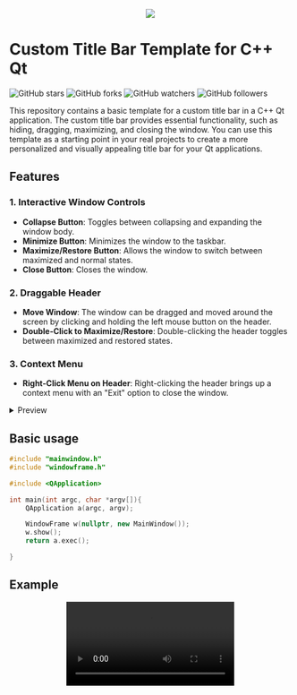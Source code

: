 <p align="center">
  <img src="https://github.com/user-attachments/assets/1bc0abb6-bbb1-442e-980e-addacc69e9e8" />
</p>

# Custom Title Bar Template for C++ Qt

![GitHub stars](https://img.shields.io/github/stars/imitatehappiness/QtCustomTitleBar?style=social)
![GitHub forks](https://img.shields.io/github/forks/imitatehappiness/QtCustomTitleBar?style=social)
![GitHub watchers](https://img.shields.io/github/watchers/imitatehappiness/QtCustomTitleBar?style=social)
![GitHub followers](https://img.shields.io/github/followers/imitatehappiness?style=social)

This repository contains a basic template for a custom title bar in a C++ Qt application. The custom title bar provides essential functionality, such as hiding, dragging, maximizing, and closing the window. You can use this template as a starting point in your real projects to create a more personalized and visually appealing title bar for your Qt applications.

## Features
### 1. Interactive Window Controls
- **Collapse Button**: Toggles between collapsing and expanding the window body.
- **Minimize Button**: Minimizes the window to the taskbar.
- **Maximize/Restore Button**: Allows the window to switch between maximized and normal states.
- **Close Button**: Closes the window.

### 2. Draggable Header
- **Move Window**: The window can be dragged and moved around the screen by clicking and holding the left mouse button on the header.
- **Double-Click to Maximize/Restore**: Double-clicking the header toggles between maximized and restored states.

### 3. Context Menu
- **Right-Click Menu on Header**: Right-clicking the header brings up a context menu with an "Exit" option to close the window.

<details>
  <summary>Preview</summary>
  <p align="center">
    <img src="https://github.com/user-attachments/assets/fd5da370-6855-4240-b46b-3f9a5602e51c">
  </p>
</details>

## Basic usage
``` C++
#include "mainwindow.h"
#include "windowframe.h"

#include <QApplication>

int main(int argc, char *argv[]){
    QApplication a(argc, argv);

    WindowFrame w(nullptr, new MainWindow());
    w.show();
    return a.exec();

}
```
## Example

<p align="center">
  <video src="https://github.com/user-attachments/assets/d4fdcd9a-8565-40e6-85cc-cbb7d70438e5" />
</p>














